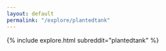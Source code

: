 ```yaml
---
layout: default
permalink: "/explore/plantedtank"
---
```


{% include explore.html subreddit="plantedtank" %}
